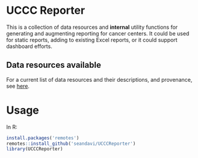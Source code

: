# UCCC Reporter

This is a collection of data resources and **internal** utility functions for
generating and augmenting reporting for cancer centers. It could be used for 
static reports, adding to existing Excel reports, or it could support 
dashboard efforts.

## Data resources available

For a current list of data resources and their descriptions, and provenance, see [here](reference/index.html#section-data-resource-accessors).

# Usage

In R:

``` r
install.packages('remotes')
remotes::install_github('seandavi/UCCCReporter')
library(UCCCReporter)
```
